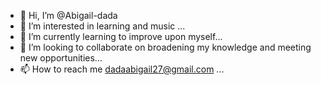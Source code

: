 - 👋 Hi, I’m @Abigail-dada
- 👀 I’m interested in learning and music ...
- 🌱 I’m currently learning to improve upon myself...
- 💞️ I’m looking to collaborate on broadening my knowledge and meeting new opportunities...
- 📫 How to reach me dadaabigail27@gmail.com ...

<!---
Abigail-dada/Abigail-dada is a ✨ special ✨ repository because its `README.md` (this file) appears on your GitHub profile.
You can click the Preview link to take a look at your changes.
--->
